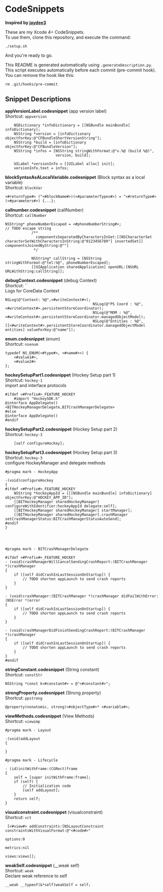# CodeSnippets

**Inspired by [jaydee3](https://github.com/jaydee3/CodeSnippets)**

These are my Xcode 4+ CodeSnippets.  
To use them, clone this repository, and execute the command:

    ./setup.sh
And you're ready to go.

This README is generated automatically using `.generateDescription.py`.  
This script executes automatically before each commit (pre-commit hook). You can remove the hook like this:

    rm .git/hooks/pre-commit

## Snippet Descriptions

**appVersionLabel.codesnippet**  (app version label)  
Shortcut: `appversion`  


        NSDictionary *infoDictionary = [[NSBundle mainBundle] infoDictionary];
        NSString *version = [infoDictionary objectForKey:@"CFBundleShortVersionString"];
        NSString *build = [infoDictionary objectForKey:@"CFBundleVersion"];
        NSString *infos = [NSString stringWithFormat:@"v.%@ (build %@)",
                           version, build];
        
        UILabel *versionInfo = [[UILabel alloc] init];
        versionInfo.text = infos;
    

**blockSyntaxAsALocalVariable.codesnippet**  (Block syntax as a local variable)  
Shortcut: `blockVar`  


    <#returnType#> (^<#blockName#>)(<#parameterTypes#>) = ^<#returnType#>(<#parameters#>) {...};

**callnumber.codesnippet**  (callNumber)  
Shortcut: `callNumber`  


    NSString* phoneNumberEscaped = <#phoneNumberString#>;
    // TODO escape string
                /**
                  componentsSeparatedByCharactersInSet:[[NSCharacterSet characterSetWithCharactersInString:@"0123456789"] invertedSet]] componentsJoinedByString:@""]
                 */
                
                NSString* callString = [NSString stringWithFormat:@"tel:%@", phoneNumberEscaped];
                [[UIApplication sharedApplication] openURL:[NSURL URLWithString:callString]];
    

**debugContext.codesnippet**  (debug Context)  
Shortcut: ``  
Logs for CoreData Context

    NSLog(@"Context: %@",<#writeContext#>);
                                            NSLog(@"PS Coord : %@",<#writeContext#>.persistentStoreCoordinator);
                                            NSLog(@"MOM : %@", <#writeContext#>.persistentStoreCoordinator.managedObjectModel);
                                            NSLog(@"Entities : %@",[[<#writeContext#>.persistentStoreCoordinator.managedObjectModel entities] valueForKey:@"name"]);

**enum.codesnippet**  (enum)  
Shortcut: `nsenum`  


    typedef NS_ENUM(<#type#>, <#name#>>) {
        <#value1#>,
        <#value2#>
    };

**hockeySetupPart1.codesnippet**  (Hockey Setup part 1)  
Shortcut: `hockey-1`  
import and interface protocols

    #ifdef <#Prefix#>_FEATURE_HOCKEY
        #import "HockeySDK.h"
    @interface AppDelegate()<BITHockeyManagerDelegate,BITCrashManagerDelegate>
    #else
    @interface AppDelegate()
    #endif

**hockeySetupPart2.codesnippet**  (Hockey Setup part 2)  
Shortcut: `hockey-3`  


        [self configureHockey];

**hockeySetupPart3.codesnippet**  (Hockey Setup part 3)  
Shortcut: `hockey-3`  
configure HockeyManager and delegate methods

    #pragma mark - HockeyApp
    
    -(void)configureHockey
    {
    #ifdef <#Prefix#>_FEATURE_HOCKEY
        NSString *hockeyAppId = [[[NSBundle mainBundle] infoDictionary] objectForKey:@"HOCKEY_APP_ID"];
        [[BITHockeyManager sharedHockeyManager] configureWithIdentifier:hockeyAppId delegate:self];
        [[BITHockeyManager sharedHockeyManager] startManager];
        [[BITHockeyManager sharedHockeyManager].crashManager setCrashManagerStatus:BITCrashManagerStatusAutoSend];
    #endif
    }
    
    
    
    
    #pragma mark - BITCrashManagerDelegate
    
    #ifdef <#Prefix#>_FEATURE_HOCKEY
    - (void)crashManagerWillCancelSendingCrashReport:(BITCrashManager *)crashManager
    {
        if ([self didCrashInLastSessionOnStartup]) {
            // TODO shorten appLaunch to send crash reports
        }
    }
    
    - (void)crashManager:(BITCrashManager *)crashManager didFailWithError:(NSError *)error
    {
        if ([self didCrashInLastSessionOnStartup]) {
            // TODO shorten appLaunch to send crash reports
        }
    }
    
    - (void)crashManagerDidFinishSendingCrashReport:(BITCrashManager *)crashManager
    {
        if ([self didCrashInLastSessionOnStartup]) {
            // TODO shorten appLaunch to send crash reports
        }
    }
    #endif

**stringConstant.codesnippet**  (String constant)  
Shortcut: `constStr`  


    NSString *const k<#constant#> = @"<#constant#>";

**strongProperty.codesnippet**  (Strong property)  
Shortcut: `ppstrong`  


    @property(nonatomic, strong)<#objectType#>* <#variable#>;

**viewMethods.codesnippet**  (View Methods)  
Shortcut: `viewimp`  


    #pragma mark - Layout
    
    -(void)addLayout
    {
    
    }
    
    #pragma mark - Lifecycle
    
    - (id)initWithFrame:(CGRect)frame
    {
        self = [super initWithFrame:frame];
        if (self) {
            // Initialization code
            [self addLayout];
        }
        return self;
    }
    

**visualconstraint.codesnippet**  (visualconstraint)  
Shortcut: `vct`  


     [<#view#> addConstraints:[NSLayoutConstraint constraintsWithVisualFormat:@"<#code#>"
                                                                                 options:0
                                                                                 metrics:nil
                                                                                   views:views]];

**weakSelf.codesnippet**  (__weak self)  
Shortcut: `weak`  
Declare weak reference to self

    __weak __typeof(&*self)weakSelf = self;
    

